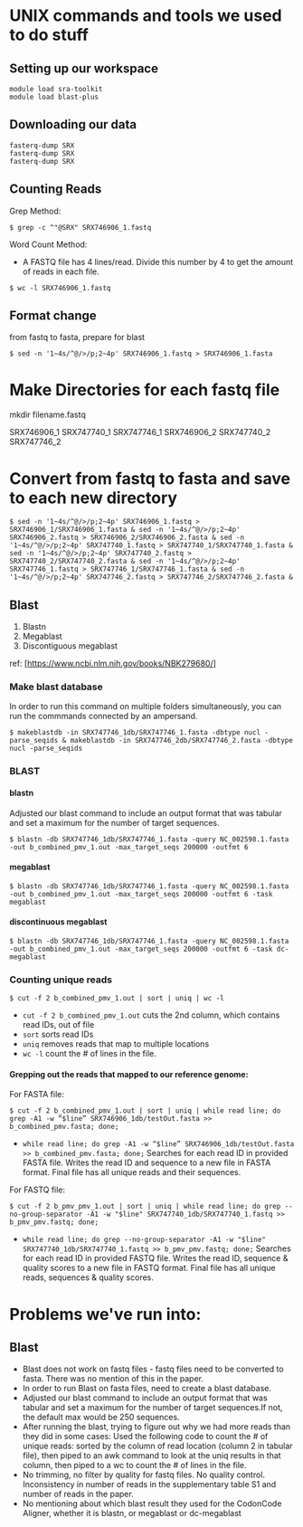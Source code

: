 # UNIX commands and tools we used to do stuff

## Setting up our workspace

```
module load sra-toolkit
module load blast-plus
```

## Downloading our data

```
fasterq-dump SRX
fasterq-dump SRX
fasterq-dump SRX
```
## Counting Reads

Grep Method:
```
$ grep -c ^"@SRX" SRX746906_1.fastq
```

Word Count Method:
- A FASTQ file has 4 lines/read. Divide this number by 4 to get the amount of reads in each file.

``` 
$ wc -l SRX746906_1.fastq 
```

## Format change
from fastq to fasta, prepare for blast

```
$ sed -n '1~4s/^@/>/p;2~4p' SRX746906_1.fastq > SRX746906_1.fasta
```

# Make Directories for each fastq file
mkdir filename.fastq

SRX746906_1
SRX747740_1 
SRX747746_1
SRX746906_2
SRX747740_2
SRX747746_2

# Convert from fastq to fasta and save to each new directory
```
$ sed -n '1~4s/^@/>/p;2~4p' SRX746906_1.fastq > SRX746906_1/SRX746906_1.fasta & sed -n '1~4s/^@/>/p;2~4p' SRX746906_2.fastq > SRX746906_2/SRX746906_2.fasta & sed -n '1~4s/^@/>/p;2~4p' SRX747740_1.fastq > SRX747740_1/SRX747740_1.fasta & sed -n '1~4s/^@/>/p;2~4p' SRX747740_2.fastq > SRX747740_2/SRX747740_2.fasta & sed -n '1~4s/^@/>/p;2~4p' SRX747746_1.fastq > SRX747746_1/SRX747746_1.fasta & sed -n '1~4s/^@/>/p;2~4p' SRX747746_2.fastq > SRX747746_2/SRX747746_2.fasta &
```


## Blast
1. Blastn
2. Megablast
3. Discontiguous megablast

ref: [https://www.ncbi.nlm.nih.gov/books/NBK279680/]

### Make blast database

In order to run this command on multiple folders simultaneously, you can run the commmands connected by an ampersand.

```
$ makeblastdb -in SRX747746_1db/SRX747746_1.fasta -dbtype nucl -parse_seqids & makeblastdb -in SRX747746_2db/SRX747746_2.fasta -dbtype nucl -parse_seqids
``` 

### BLAST

#### blastn
Adjusted our blast command to include an output format that was tabular and set a maximum for the number of target sequences.

```
$ blastn -db SRX747746_1db/SRX747746_1.fasta -query NC_002598.1.fasta -out b_combined_pmv_1.out -max_target_seqs 200000 -outfmt 6
```

#### megablast

```
$ blastn -db SRX747746_1db/SRX747746_1.fasta -query NC_002598.1.fasta -out b_combined_pmv_1.out -max_target_seqs 200000 -outfmt 6 -task megablast
```

#### discontinuous megablast

```
$ blastn -db SRX747746_1db/SRX747746_1.fasta -query NC_002598.1.fasta -out b_combined_pmv_1.out -max_target_seqs 200000 -outfmt 6 -task dc-megablast
```

### Counting unique reads
 
 ```
 $ cut -f 2 b_combined_pmv_1.out | sort | uniq | wc -l
 ```
 
* `cut -f 2 b_combined_pmv_1.out` cuts the 2nd column, which contains read IDs, out of file 
* `sort` sorts read IDs
* `uniq` removes reads that map to multiple locations
* `wc -l` count the # of lines in the file.
 
#### Grepping out the reads that mapped to our reference genome:

For FASTA file:

```
$ cut -f 2 b_combined_pmv_1.out | sort | uniq | while read line; do grep -A1 -w “$line” SRX746906_1db/testOut.fasta >> b_combined_pmv.fasta; done;
```
* `while read line; do grep -A1 -w “$line” SRX746906_1db/testOut.fasta >> b_combined_pmv.fasta; done;` Searches for each read ID in provided FASTA file. Writes the read ID and sequence to a new file in FASTA format. Final file has all unique reads and their sequences. 


For FASTQ file:

```
$ cut -f 2 b_pmv_pmv_1.out | sort | uniq | while read line; do grep --no-group-separator -A1 -w "$line" SRX747740_1db/SRX747740_1.fastq >> b_pmv_pmv.fastq; done;
```
* `while read line; do grep --no-group-separator -A1 -w "$line" SRX747740_1db/SRX747740_1.fastq >> b_pmv_pmv.fastq; done;` Searches for each read ID in provided FASTQ file. Writes the read ID, sequence & quality scores to a new file in FASTQ format. Final file has all unique reads, sequences & quality scores. 
 

# Problems we've run into:
## Blast 
* Blast does not work on fastq files - fastq files need to be converted to fasta.  There was no mention of this in the paper.
* In order to run Blast on fasta files, need to create a blast database.
* Adjusted our blast command to include an output format that was tabular and set a maximum for the number of target sequences.If not, the default max would be 250 sequences. 
* After running the blast, trying to figure out why we had more reads than they did in some cases: Used the following code to count the # of unique reads: sorted by the column of read location (column 2 in tabular file), then piped to an awk command to look at the uniq results in that column, then piped to a wc to count the # of lines in the file.
* No trimming, no filter by quality for fastq files. No quality control. Inconsistency in number of reads in the supplementary table S1 and number of reads in the paper.
* No mentioning about which blast result they used for the CodonCode Aligner, whether it is blastn, or megablast or dc-megablast


